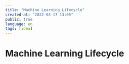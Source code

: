 ```yaml
---
title: "Machine Learning Lifecycle"
created-at: "2022-03-17 13:05"
public: true
language: en
tags: [idea]
---
```


# Machine Learning Lifecycle
